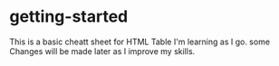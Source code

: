 # getting-started
This is  a basic cheatt sheet for HTML Table 
I'm learning as I go.
 some Changes will be made later as I improve my skills.
